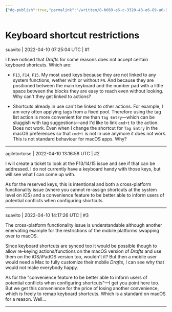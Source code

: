 ```yaml
---
{"dg-publish":true,"permalink":"/written/8-b069-e6-c-3320-43-e6-89-a0-9-ee-886-c5815-e/","dgHomeLink":true,"dgPassFrontmatter":false}
---
```


# Keyboard shortcut restrictions
suavito | 2022-04-10 07:25:04 UTC | #1

I have noticed that *Drafts* for some reasons does not accept certain keyboard shortcuts. Which are:

* `F13`, `F14`, `F15`. My most used keys because they are not linked to any system functions, wether with or without `FN`. And because they are positioned between the main keyboard and the number pad with a little space between the blocks they are easy to reach even without looking. Why can't they get linked to actions?

* Shortcuts already in use can't be linked to other actions. For example, I am very often applying  tags from a fixed pool. Therefore using the tag list action is more convenient for me than `Tag Entry`—which can be sluggish with tag suggestions—and I'd like to link `cmd+t` to the action. Does not work. Even when I change the shortcut for `Tag Entry` in the macOS preferences so that `cmd+t` is not in use anymore it does not work. This is not standard behaviour for macOS apps. Why?

-------------------------

agiletortoise | 2022-04-10 13:16:58 UTC | #2

I will create a ticket to look at the F13/14/15 issue and see if that can be addressed. I do not currently have a keyboard handy with those keys, but will see what I can come up with.

As for the reserved keys, this is intentional and both a cross-platform functionality issue (where you cannot re-assign shortcuts at the system level on iOS) and a convenience feature to be better able to inform users of potential conflicts when configuring shortcuts.

-------------------------

suavito | 2022-04-10 14:17:26 UTC | #3

The cross-platform functionality issue is understandable although another enervating example for the restrictions of the mobile platforms swapping over to macOS.

Since keyboard shortcuts are synced too it would be possible though to allow re-keying actions/functions on the macOS version of *Drafts* and use them on the iOS/iPadOS version too, wouldn't it? But then a mobile user would need a Mac to fully customize their mobile *Drafts*, I can see why that would not make everybody happy.

As for the "convenience feature to be better able to inform users of potential conflicts when configuring shortcuts"—I get you point here too. But we get this convenience for the price of losing another convenience, which is freely to remap keyboard shortcuts. Which is a standard on macOS for a reason. Well…

-------------------------

